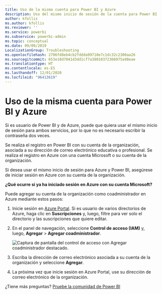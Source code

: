 ```yaml
---
title: Uso de la misma cuenta para Power BI y Azure
description: Uso del mismo inicio de sesión de la cuenta para Power BI y Azure
author: kfollis
ms.author: kfollis
ms.reviewer: ''
ms.service: powerbi
ms.subservice: powerbi-admin
ms.topic: conceptual
ms.date: 09/09/2019
LocalizationGroup: Troubleshooting
ms.openlocfilehash: 2706fd8eb4cb2fddda99710e7c1dc32c2300aa26
ms.sourcegitcommit: 653e18d7041d3dd1cf7a38010372366975a98eae
ms.translationtype: HT
ms.contentlocale: es-ES
ms.lasthandoff: 12/01/2020
ms.locfileid: "96413619"
---
```

# <a name="using-the-same-account-for-power-bi-and-azure"></a>Uso de la misma cuenta para Power BI y Azure

Si es usuario de Power BI y de Azure, puede que quiera usar el mismo inicio de sesión para ambos servicios, por lo que no es necesario escribir la contraseña dos veces.

Se realiza el registro en Power BI con su cuenta de la organización, asociada a su dirección de correo electrónico educativa o profesional.  Se realiza el registro en Azure con una cuenta Microsoft o su cuenta de la organización.

Si desea usar el mismo inicio de sesión para Azure y Power BI, asegúrese de iniciar sesión en Azure con su cuenta de la organización.

**¿Qué ocurre si ya ha iniciado sesión en Azure con su cuenta Microsoft?**

Puede agregar su cuenta de la organización como coadministrador en Azure mediante estos pasos:

1. Inicie sesión en [Azure Portal](https://portal.azure.com/). Si es usuario de varios directorios de Azure, haga clic en **Suscripciones** y, luego, filtre para ver solo el directorio y las suscripciones que quiere editar.

1. En el panel de navegación, seleccione **Control de acceso (IAM)** y, luego, **Agregar** \> **Agregar coadministrador**.

    ![Captura de pantalla del control de acceso con Agregar coadministrador destacado.](media/service-admin-how-to-use-the-same-account-as-azure/add-co-administrator.png)

1. Escriba la dirección de correo electrónico asociada a su cuenta de la organización y seleccione **Agregar**.

1. La próxima vez que inicie sesión en Azure Portal, use su dirección de correo electrónico de la organización.

¿Tiene más preguntas? [Pruebe la comunidad de Power BI](https://community.powerbi.com/)
